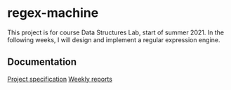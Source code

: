 # regex-machine

This project is for course Data Structures Lab, start of summer 2021. 
In the following weeks, I will design and implement a regular expression engine.

## Documentation

[Project specification](https://github.com/antti-hartikka/regex-machine/blob/main/documentation/project-specification.md)
[Weekly reports](https://github.com/antti-hartikka/regex-machine/tree/main/documentation/weekly-reports)

